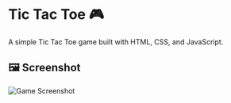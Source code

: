 # Tic Tac Toe 🎮

A simple Tic Tac Toe game built with HTML, CSS, and JavaScript.

## 🖼️ Screenshot
![Game Screenshot](Screenshot(127).png)
